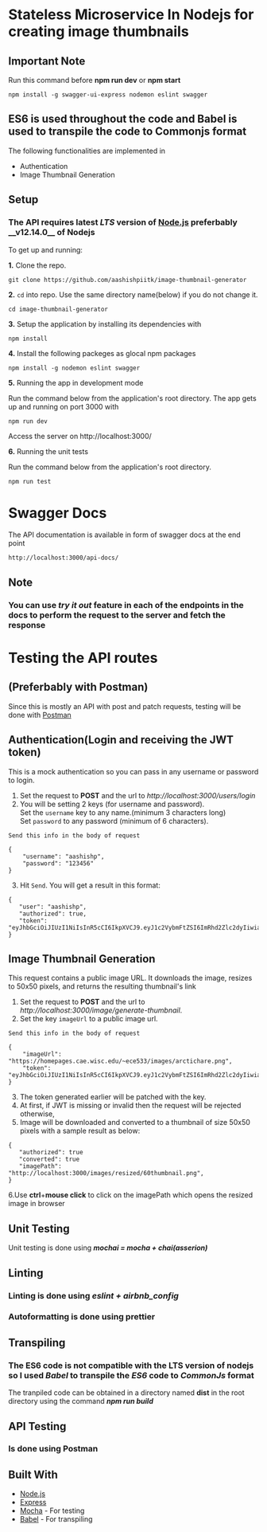 # Stateless Microservice In Nodejs for creating image thumbnails

## Important Note

Run this command before **npm run dev** or **npm start**

```
npm install -g swagger-ui-express nodemon eslint swagger
```

## ES6 is used throughout the code and Babel is used to transpile the code to Commonjs format

The following functionalities are implemented in

- Authentication
- Image Thumbnail Generation

## Setup

### The API requires latest **_LTS_** version of [Node.js](https://nodejs.org/en/download/) preferbably \_**\_v12.14.0\_\_** of Nodejs

To get up and running:

**1.** Clone the repo.

```
git clone https://github.com/aashishpiitk/image-thumbnail-generator
```

**2.** `cd` into repo. Use the same directory name(below) if you do not change it.

```
cd image-thumbnail-generator
```

**3.** Setup the application by installing its dependencies with

```
npm install
```

**4.** Install the following packeges as glocal npm packages

```
npm install -g nodemon eslint swagger
```

**5.** Running the app in development mode

Run the command below from the application's root directory.
The app gets up and running on port 3000 with

```
npm run dev
```

Access the server on http://localhost:3000/

**6.** Running the unit tests

Run the command below from the application's root directory.

```
npm run test
```

# Swagger Docs

The API documentation is available in form of swagger docs at the end point

```
http://localhost:3000/api-docs/
```

## Note

### You can use **_try it out_** feature in each of the endpoints in the docs to perform the request to the server and fetch the response

# Testing the API routes

## (Preferbably with Postman)

Since this is mostly an API with post and patch requests, testing will be done with [Postman](https://www.getpostman.com/)

## Authentication(Login and receiving the JWT token)

This is a mock authentication so you can pass in any username or password to login.

1.  Set the request to **POST** and the url to _http://localhost:3000/users/login_
2.  You will be setting 2 keys (for username and password). <br>
    Set the `username` key to any name.(minimum 3 characters long) <br>
    Set `password` to any password (minimum of 6 characters).

```
Send this info in the body of request
```

```
{
    "username": "aashishp",
    "password": "123456"
}
```

3.  Hit `Send`. You will get a result in this format:

```
{
   "user": "aashishp",
   "authorized": true,
   "token": "eyJhbGciOiJIUzI1NiIsInR5cCI6IkpXVCJ9.eyJ1c2VybmFtZSI6ImRhd2Zlc2dyIiwiaWF0IjoxNTQ5MTI2OTgwLCJleHAiOjE1NDkxMzA1ODB9.ywbMXejRhwsxg9A3QRcgPbh7bq2DnPBNTL3h2yIpaiM"
}
```

## Image Thumbnail Generation

This request contains a public image URL. It downloads the image, resizes to 50x50 pixels, and returns the resulting thumbnail's link

1.  Set the request to **POST** and the url to _http://localhost:3000/image/generate-thumbnail_.
2.  Set the key `imageUrl` to a public image url.

```
Send this info in the body of request
```

```
{
    "imageUrl": "https://homepages.cae.wisc.edu/~ece533/images/arctichare.png",
    "token": "eyJhbGciOiJIUzI1NiIsInR5cCI6IkpXVCJ9.eyJ1c2VybmFtZSI6ImRhd2Zlc2dyIiwiaWF0IjoxNTQ5MTI2OTgwLCJleHAiOjE1NDkxMzA1ODB9.ywbMXejRhwsxg9A3QRcgPbh7bq2DnPBNTL3h2yIpaiM"
}
```

3.  The token generated earlier will be patched with the key.
4.  At first, if JWT is missing or invalid then the request will be rejected otherwise,
5.  Image will be downloaded and converted to a thumbnail of size 50x50 pixels with a sample result as below:

```
{
   "authorized": true
   "converted": true
   "imagePath": "http://localhost:3000/images/resized/60thumbnail.png",
}
```

6.Use **ctrl**+**mouse click** to click on the imagePath which opens the resized image in browser

## Unit Testing

Unit testing is done using **_mochai = mocha + chai(asserion)_**

## Linting

### Linting is done using **_eslint + airbnb_config_**

### Autoformatting is done using **prettier**

## Transpiling

### The ES6 code is not compatible with the **LTS version of nodejs** so I used **_Babel_** to transpile the **_ES6_** code to **_CommonJs_** format

The tranpiled code can be obtained in a directory named **dist** in the root directory using the command **_npm run build_**

## API Testing

### Is done using Postman

## Built With

- [Node.js](https://nodejs.org)
- [Express](https://expressjs.com/)
- [Mocha](https://mochajs.org/) - For testing
- [Babel]() - For transpiling
